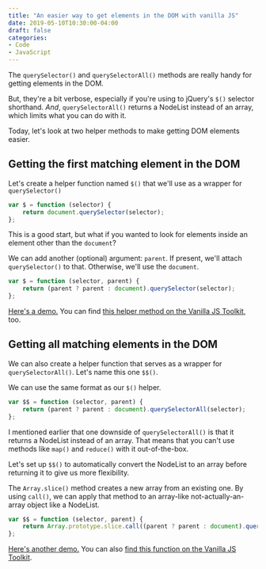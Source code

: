 ```yaml
---
title: "An easier way to get elements in the DOM with vanilla JS"
date: 2019-05-10T10:30:00-04:00
draft: false
categories:
- Code
- JavaScript
---
```


The `querySelector()` and `querySelectorAll()` methods are really handy for getting elements in the DOM.

But, they're a bit verbose, especially if you're using to jQuery's `$()` selector shorthand. *And*, `querySelectorAll()` returns a NodeList instead of an array, which limits what you can do with it.

Today, let's look at two helper methods to make getting DOM elements easier.

## Getting the first matching element in the DOM

Let's create a helper function named `$()` that we'll use as a wrapper for `querySelector()`

```js
var $ = function (selector) {
    return document.querySelector(selector);
};
```

This is a good start, but what if you wanted to look for elements inside an element other than the `document`?

We can add another (optional) argument: `parent`. If present, we'll attach `querySelector()` to that. Otherwise, we'll use the `document`.

```js
var $ = function (selector, parent) {
    return (parent ? parent : document).querySelector(selector);
};
```

[Here's a demo.](https://codepen.io/cferdinandi/pen/JVgOgo) You can find [this helper method on the Vanilla JS Toolkit](https://vanillajstoolkit.com/helpers/qs/), too.

## Getting all matching elements in the DOM

We can also create a helper function that serves as a wrapper for `querySelectorAll()`. Let's name this one `$$()`.

We can use the same format as our `$()` helper.

```js
var $$ = function (selector, parent) {
    return (parent ? parent : document).querySelectorAll(selector);
};
```

I mentioned earlier that one downside of `querySelectorAll()` is that it returns a NodeList instead of an array. That means that you can't use methods like `map()` and `reduce()` with it out-of-the-box.

Let's set up `$$()` to automatically convert the NodeList to an array before returning it to give us more flexibility.

The `Array.slice()` method creates a new array from an existing one. By using `call()`, we can apply that method to an array-like not-actually-an-array object like a NodeList.

```js
var $$ = function (selector, parent) {
    return Array.prototype.slice.call((parent ? parent : document).querySelectorAll(selector));
};
```

[Here's another demo.](https://codepen.io/cferdinandi/pen/pBMpoQ) You can also [find this function on the Vanilla JS Toolkit](https://vanillajstoolkit.com/helpers/qsa/).